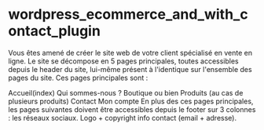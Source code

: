 # wordpress_ecommerce_and_with_contact_plugin
Vous êtes amené de créer le site web de votre client spécialisé en vente en ligne. Le site se décompose en 5 pages principales, toutes accessibles depuis le header du site, lui-même présent à l'identique sur l'ensemble des pages du site. Ces pages principales sont :

Accueil(index)
Qui sommes-nous ?
Boutique ou bien Produits (au cas de plusieurs produits)
Contact
Mon compte
En plus des ces pages principales, les pages suivantes doivent être accessibles depuis le footer sur 3 colonnes : les réseaux sociaux. Logo + copyright info contact (email + adresse).
